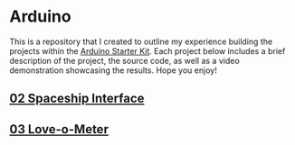 # Arduino
This is a repository that I created to outline my experience building the projects within the [Arduino Starter Kit](https://store.arduino.cc/usa/arduino-starter-kit). Each project below includes a brief description of the project, the source code, as well as a video demonstration showcasing the results. Hope you enjoy!

## [02 Spaceship Interface](./Spaceship_Interface)

## [03 Love-o-Meter](./Love-o-Meter)
